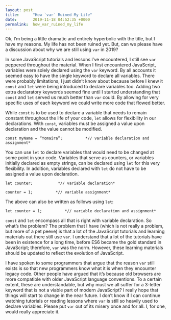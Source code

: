 ```yaml
---
layout: post
title:      "How `var` Ruined My Life"
date:       2019-11-18 04:52:35 +0000
permalink:  how_var_ruined_my_life
---
```



Ok, I’m being a little dramatic and entirely hyperbolic with the title, but I have my reasons.  My life has not been ruined yet.  But, can we please have a discussion about why we are still using `var` in 2019?

In some JavaScript tutorials and lessons I’ve encountered, I still see `var` peppered throughout the material.  When I first encountered JavaScript, variables were solely declared using the `var` keyword.  By all accounts it seemed easy to have the single keyword to declare all variables.  There were probably limitations, I just didn’t know about because before I knew it `const` and `let` were being introduced to declare variables too.  Adding two extra declaratory keywords seemed fine until I started understanding that `const` and `let` served us much better than `var` could.  By allowing for very specific uses of each keyword we could write more code that flowed better.

While `const` is to be used to declare a variable that needs to remain constant throughout the life of your code, `let` allows for flexibility in our declarations.  With `const`, variables must be assigned a value upon declaration and the value cannot be modified. 

`const myName = “Yomaira”;          *// variable declaration and assignment*`

You can use `let` to declare variables that would need to be changed at some point in your code.  Variables that serve as counters, or variables initially declared as empty strings, can be declared using `let` for this very flexibility.  In addition, variables declared with `let` do not have to be assigned a value upon declaration. 

`let counter;           *// variable declaration*`

`counter = 1;          *// variable assignment*`

The above can also be written as follows using `let`:

`let counter = 1;          *// variable declaration and assignment*`

`const` and `let` encompass all that is right with variable declaration.  So what’s the problem?  The problem that I have (which is not really a problem, but more of a pet peeve) is that a lot of the JavaScript tutorials and learning materials out there still use `var`.  I understand that a lot of the tutorials have been in existence for a long time, before ES6 became the gold standard in JavaScript; therefore, `var` was the norm.  However, these learning materials should be updated to reflect the evolution of JavaScript.   

I have spoken to some programmers that argue that the reason `var` still exists is so that new programmers know what it is when they encounter legacy code.  Other people have argued that it’s because old browsers are more compatible with older JavaScript language conventions.  To a certain extent, these are understandable, but why must we all suffer for a 3-letter keyword that is not a viable part of modern JavaScript?  I really hope that things will start to change in the near future.  I don’t know if I can continue watching tutorials or reading lessons where `var` is still so heavily used to declare variables.  Please put `var` out of its misery once and for all.  I, for one, would really appreciate it.

